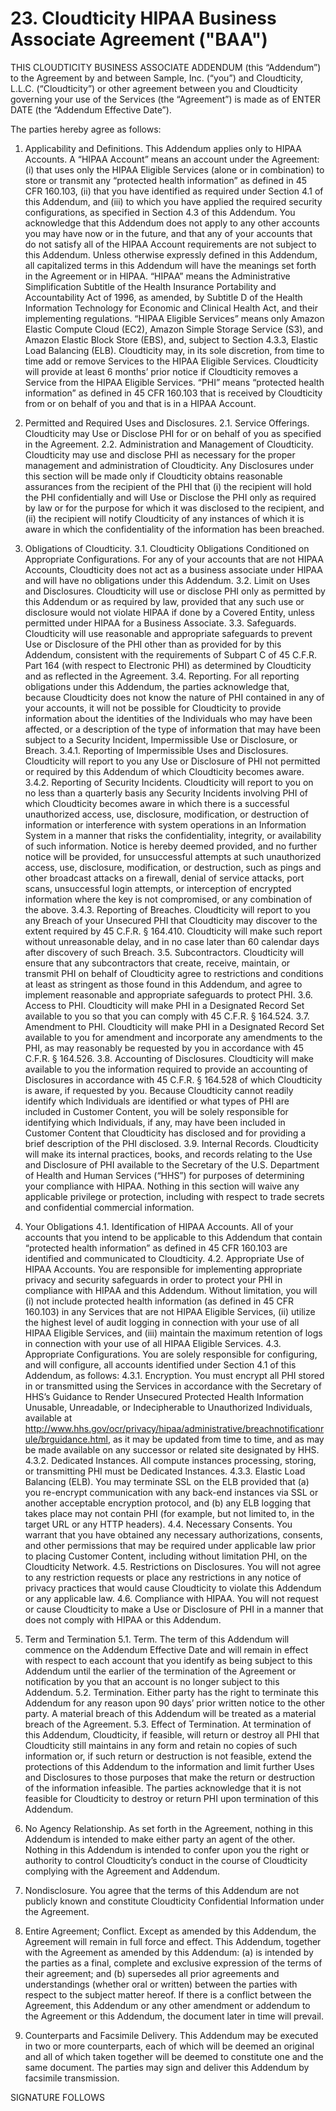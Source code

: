 # 23. Cloudticity HIPAA Business Associate Agreement ("BAA")

THIS CLOUDTICITY BUSINESS ASSOCIATE ADDENDUM (this “Addendum”) to the Agreement by and between Sample, Inc. (“you”) and Cloudticity, L.L.C. (“Cloudticity”) or other agreement between you and Cloudticity governing your use of the Services (the “Agreement”) is made as of ENTER DATE (the “Addendum Effective Date”).

The parties hereby agree as follows:

1.	Applicability and Definitions. This Addendum applies only to HIPAA Accounts. A “HIPAA Account” means an account under the Agreement: (i) that uses only the HIPAA Eligible Services (alone or in combination) to store or transmit any “protected health information” as defined in 45 CFR 160.103, (ii) that you have identified as required under Section 4.1 of this Addendum, and (iii) to which you have applied the required security configurations, as specified in Section 4.3 of this Addendum. You acknowledge that this Addendum does not apply to any other accounts you may have now or in the future, and that any of your accounts that do not satisfy all of the HIPAA Account requirements are not subject to this Addendum. Unless otherwise expressly defined in this Addendum, all capitalized terms in this Addendum will have the meanings set forth in the Agreement or in HIPAA. “HIPAA” means the Administrative Simplification Subtitle of the Health Insurance Portability and Accountability Act of 1996, as amended, by Subtitle D of the Health Information Technology for Economic and Clinical Health Act, and their implementing regulations. “HIPAA Eligible Services” means only Amazon Elastic Compute Cloud (EC2), Amazon Simple Storage Service (S3), and Amazon Elastic Block Store (EBS), and, subject to Section 4.3.3, Elastic Load Balancing (ELB). Cloudticity may, in its sole discretion, from time to time add or remove Services to the HIPAA Eligible Services. Cloudticity will provide at least 6 months’ prior notice if Cloudticity removes a Service from the HIPAA Eligible Services. “PHI” means “protected health information” as defined in 45 CFR 160.103 that is received by Cloudticity from or on behalf of you and that is in a HIPAA Account. 

2.	Permitted and Required Uses and Disclosures.
2.1.	Service Offerings. Cloudticity may Use or Disclose PHI for or on behalf of you as specified in the Agreement.
2.2.	Administration and Management of Cloudticity. Cloudticity may use and disclose PHI as necessary for the proper management and administration of Cloudticity. Any Disclosures under this section will be made only if Cloudticity obtains reasonable assurances from the recipient of the PHI that (i) the recipient will hold the PHI confidentially and will Use or Disclose the PHI only as required by law or for the purpose for which it was disclosed to the recipient, and (ii) the recipient will notify Cloudticity of any instances of which it is aware in which the confidentiality of the information has been breached.

3.	Obligations of Cloudticity.
3.1.	Cloudticity Obligations Conditioned on Appropriate Configurations. For any of your accounts that are not HIPAA Accounts, Cloudticity does not act as a business associate under HIPAA and will have no obligations under this Addendum. 
3.2.	Limit on Uses and Disclosures. Cloudticity will use or disclose PHI only as permitted by this Addendum or as required by law, provided that any such use or disclosure would not violate HIPAA if done by a Covered Entity, unless permitted under HIPAA for a Business Associate. 
3.3.	Safeguards. Cloudticity will use reasonable and appropriate safeguards to prevent Use or Disclosure of the PHI other than as provided for by this Addendum, consistent with the requirements of Subpart C of 45 C.F.R. Part 164 (with respect to Electronic PHI) as determined by Cloudticity and as reflected in the Agreement.
3.4.	Reporting. For all reporting obligations under this Addendum, the parties acknowledge that, because Cloudticity does not know the nature of PHI contained in any of your accounts, it will not be possible for Cloudticity to provide information about the identities of the Individuals who may have been affected, or a description of the type of information that may have been subject to a Security Incident, Impermissible Use or Disclosure, or Breach.
3.4.1.	Reporting of Impermissible Uses and Disclosures. Cloudticity will report to you any Use or Disclosure of PHI not permitted or required by this Addendum of which Cloudticity becomes aware. 
3.4.2.	Reporting of Security Incidents. Cloudticity will report to you on no less than a quarterly basis any Security Incidents involving PHI of which Cloudticity becomes aware in which there is a successful unauthorized access, use, disclosure, modification, or destruction of information or interference with system operations in an Information System in a manner that risks the confidentiality, integrity, or availability of such information. Notice is hereby deemed provided, and no further notice will be provided, for unsuccessful attempts at such unauthorized access, use, disclosure, modification, or destruction, such as pings and other broadcast attacks on a firewall, denial of service attacks, port scans, unsuccessful login attempts, or interception of encrypted information where the key is not compromised, or any combination of the above.
3.4.3.	Reporting of Breaches. Cloudticity will report to you any Breach of your Unsecured PHI that Cloudticity may discover to the extent required by 45 C.F.R. § 164.410. Cloudticity will make such report without unreasonable delay, and in no case later than 60 calendar days after discovery of such Breach.
3.5.	Subcontractors. Cloudticity will ensure that any subcontractors that create, receive, maintain, or transmit PHI on behalf of Cloudticity agree to restrictions and conditions at least as stringent as those found in this Addendum, and agree to implement reasonable and appropriate safeguards to protect PHI.
3.6.	Access to PHI. Cloudticity will make PHI in a Designated Record Set available to you so that you can comply with 45 C.F.R. § 164.524.
3.7.	Amendment to PHI. Cloudticity will make PHI in a Designated Record Set available to you for amendment and incorporate any amendments to the PHI, as may reasonably be requested by you in accordance with 45 C.F.R. § 164.526.
3.8.	Accounting of Disclosures. Cloudticity will make available to you the information required to provide an accounting of Disclosures in accordance with 45 C.F.R. § 164.528 of which Cloudticity is aware, if requested by you. Because Cloudticity cannot readily identify which Individuals are identified or what types of PHI are included in Customer Content, you will be solely responsible for identifying which Individuals, if any, may have been included in Customer Content that Cloudticity has disclosed and for providing a brief description of the PHI disclosed.
3.9.	Internal Records. Cloudticity will make its internal practices, books, and records relating to the Use and Disclosure of PHI available to the Secretary of the U.S. Department of Health and Human Services (“HHS”) for purposes of determining your compliance with HIPAA. Nothing in this section will waive any applicable privilege or protection, including with respect to trade secrets and confidential commercial information.

4.	Your Obligations
4.1.	Identification of HIPAA Accounts. All of your accounts that you intend to be applicable to this Addendum that contain “protected health information” as defined in 45 CFR 160.103 are identified and communicated to Cloudticity.
4.2.	Appropriate Use of HIPAA Accounts. You are responsible for implementing appropriate privacy and security safeguards in order to protect your PHI in compliance with HIPAA and this Addendum. Without limitation, you will (i) not include protected health information (as defined in 45 CFR 160.103) in any Services that are not HIPAA Eligible Services, (ii) utilize the highest level of audit logging in connection with your use of all HIPAA Eligible Services, and (iii) maintain the maximum retention of logs in connection with your use of all HIPAA Eligible Services.
4.3.	Appropriate Configurations. You are solely responsible for configuring, and will configure, all accounts identified under Section 4.1 of this Addendum, as follows:
4.3.1.	Encryption. You must encrypt all PHI stored in or transmitted using the Services in accordance with the Secretary of HHS’s Guidance to Render Unsecured Protected Health Information Unusable, Unreadable, or Indecipherable to Unauthorized Individuals, available at http://www.hhs.gov/ocr/privacy/hipaa/administrative/breachnotificationrule/brguidance.html, as it may be updated from time to time, and as may be made available on any successor or related site designated by HHS.
4.3.2.	Dedicated Instances. All compute instances processing, storing, or transmitting PHI must be Dedicated Instances. 
4.3.3.	Elastic Load Balancing (ELB). You may terminate SSL on the ELB provided that (a) you re-encrypt communication with any back-end instances via SSL or another acceptable encryption protocol, and (b) any ELB logging that takes place may not contain PHI (for example, but not limited to, in the target URL or any HTTP headers).
4.4.	Necessary Consents. You warrant that you have obtained any necessary authorizations, consents, and other permissions that may be required under applicable law prior to placing Customer Content, including without limitation PHI, on the Cloudticity Network.
4.5.	Restrictions on Disclosures. You will not agree to any restriction requests or place any restrictions in any notice of privacy practices that would cause Cloudticity to violate this Addendum or any applicable law.
4.6.	Compliance with HIPAA. You will not request or cause Cloudticity to make a Use or Disclosure of PHI in a manner that does not comply with HIPAA or this Addendum.

5.	Term and Termination
5.1.	Term. The term of this Addendum will commence on the Addendum Effective Date and will remain in effect with respect to each account that you identify as being subject to this Addendum until the earlier of the termination of the Agreement or notification by you that an account is no longer subject to this Addendum.
5.2.	Termination. Either party has the right to terminate this Addendum for any reason upon 90 days’ prior written notice to the other party. A material breach of this Addendum will be treated as a material breach of the Agreement.
5.3.	Effect of Termination. At termination of this Addendum, Cloudticity, if feasible, will return or destroy all PHI that Cloudticity still maintains in any form and retain no copies of such information or, if such return or destruction is not feasible, extend the protections of this Addendum to the information and limit further Uses and Disclosures to those purposes that make the return or destruction of the information infeasible. The parties acknowledge that it is not feasible for Cloudticity to destroy or return PHI upon termination of this Addendum. 

6.	No Agency Relationship. As set forth in the Agreement, nothing in this Addendum is intended to make either party an agent of the other. Nothing in this Addendum is intended to confer upon you the right or authority to control Cloudticity’s conduct in the course of Cloudticity complying with the Agreement and Addendum.

7.	Nondisclosure. You agree that the terms of this Addendum are not publicly known and constitute Cloudticity Confidential Information under the Agreement.

8.	Entire Agreement; Conflict. Except as amended by this Addendum, the Agreement will remain in full force and effect. This Addendum, together with the Agreement as amended by this Addendum: (a) is intended by the parties as a final, complete and exclusive expression of the terms of their agreement; and (b) supersedes all prior agreements and understandings (whether oral or written) between the parties with respect to the subject matter hereof. If there is a conflict between the Agreement, this Addendum or any other amendment or addendum to the Agreement or this Addendum, the document later in time will prevail. 

9.	Counterparts and Facsimile Delivery. This Addendum may be executed in two or more counterparts, each of which will be deemed an original and all of which taken together will be deemed to constitute one and the same document. The parties may sign and deliver this Addendum by facsimile transmission.

SIGNATURE FOLLOWS
